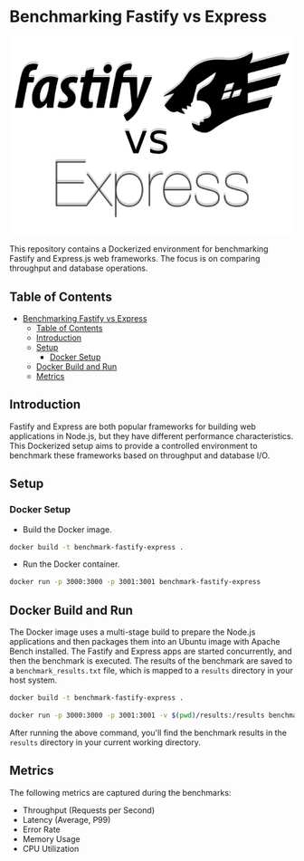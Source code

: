 # Benchmarking Fastify vs Express

<p align="center">
  <img src="./assets/images/comparison.png" style="width: 500px;">
</p>

This repository contains a Dockerized environment for benchmarking Fastify and Express.js web frameworks. The focus is on comparing throughput and database operations.

## Table of Contents

- [Benchmarking Fastify vs Express](#benchmarking-fastify-vs-express)
  - [Table of Contents](#table-of-contents)
  - [Introduction](#introduction)
  - [Setup](#setup)
    - [Docker Setup](#docker-setup)
  - [Docker Build and Run](#docker-build-and-run)
  - [Metrics](#metrics)

## Introduction

Fastify and Express are both popular frameworks for building web applications in Node.js, but they have different performance characteristics. This Dockerized setup aims to provide a controlled environment to benchmark these frameworks based on throughput and database I/O.

## Setup

### Docker Setup

- Build the Docker image.

```bash
docker build -t benchmark-fastify-express .
```

- Run the Docker container.

```bash
docker run -p 3000:3000 -p 3001:3001 benchmark-fastify-express
```

## Docker Build and Run

The Docker image uses a multi-stage build to prepare the Node.js applications and then packages them into an Ubuntu image with Apache Bench installed. The Fastify and Express apps are started concurrently, and then the benchmark is executed. The results of the benchmark are saved to a `benchmark_results.txt` file, which is mapped to a `results` directory in your host system.

```bash
docker build -t benchmark-fastify-express .
```

```bash
docker run -p 3000:3000 -p 3001:3001 -v $(pwd)/results:/results benchmark-fastify-express
```

After running the above command, you'll find the benchmark results in the `results` directory in your current working directory.

## Metrics

The following metrics are captured during the benchmarks:

- Throughput (Requests per Second)
- Latency (Average, P99)
- Error Rate
- Memory Usage
- CPU Utilization
